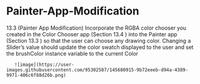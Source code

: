 # Painter-App-Modification 
13.3 (Painter App Modification) Incorporate the RGBA color chooser you created in the Color Chooser app (Section 13.4 ) into the Painter app (Section 13.3 ) so that the user can choose any drawing color. Changing a Slider’s value should update the color swatch displayed to the user and set the brushColor instance variable to the current Color
 
  
   
    
     
      
       
       ![image](https://user-images.githubusercontent.com/95302587/145680915-9b72eeeb-d94a-4389-9971-406c6f88d26b.png)

